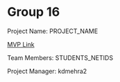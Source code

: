 # Group 16

Project Name: PROJECT_NAME

[MVP Link](https://docs.google.com/document/d/1xrk6DSU6r0tun7WI_Bdcnom1Hn1v5xZP/edit?usp=sharing&ouid=110347170554582980428&rtpof=true&sd=true)

Team Members: STUDENTS_NETIDS

Project Manager: kdmehra2
